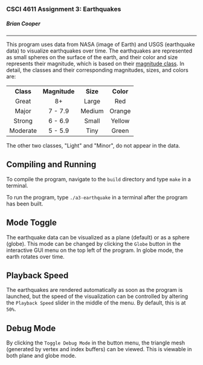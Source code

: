 ### CSCI 4611 Assignment 3: Earthquakes
##### Brian Cooper
<hr>

This program uses data from NASA (image of Earth) and USGS (earthquake data) to visualize earthquakes over time. The earthquakes are represented as small spheres on the surface of the earth, and their color and size represents their magnitude, which is based on their <a href="http://www.geo.mtu.edu/UPSeis/magnitude.html">magnitude class</a>. In detail, the classes and their corresponding magnitudes, sizes, and colors are:

<table style="text-align:center">
    <th>Class</th>
    <th>Magnitude</th>
    <th>Size</th>
    <th>Color</th>
  <tr>
    <td>Great</td>
    <td>8+</td>
    <td>Large</td>
    <td>Red</td>
  </tr>
  <tr>
    <td>Major</td>
    <td>7 - 7.9</td>
    <td>Medium</td>
    <td>Orange</td>
  </tr>
  <tr>
    <td>Strong</td>
    <td>6 - 6.9</td>
    <td>Small</td>
    <td>Yellow</td>
  </tr>
  <tr>
    <td>Moderate</td>
    <td>5 - 5.9</td>
    <td>Tiny</td>
    <td>Green</td>
  </tr>
</table>

The other two classes, "Light" and "Minor", do not appear in the data.

## Compiling and Running
To compile the program, navigate to the `build` directory and type `make` in a terminal.

To run the program, type `./a3-earthquake` in a terminal after the program has been built.

## Mode Toggle
The earthquake data can be visualized as a plane (default) or as a sphere (globe). This mode can be changed by clicking the `Globe` button in the interactive GUI menu on the top left of the program. In globe mode, the earth rotates over time.

## Playback Speed
The earthquakes are rendered automatically as soon as the program is launched, but the speed of the visualization can be controlled by altering the `Playback Speed` slider in the middle of the menu. By default, this is at `50%`.

## Debug Mode
By clicking the `Toggle Debug Mode` in the button menu, the triangle mesh (generated by vertex and index buffers) can be viewed. This is viewable in both plane and globe mode.
